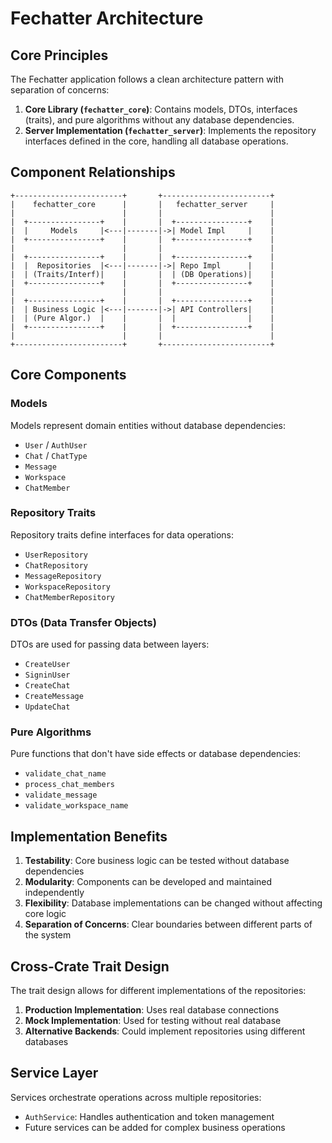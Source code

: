 # Fechatter Architecture

## Core Principles

The Fechatter application follows a clean architecture pattern with separation of concerns:

1. **Core Library (`fechatter_core`)**: Contains models, DTOs, interfaces (traits), and pure algorithms without any database dependencies.
2. **Server Implementation (`fechatter_server`)**: Implements the repository interfaces defined in the core, handling all database operations.

## Component Relationships

```
+------------------------+       +------------------------+
|    fechatter_core      |       |   fechatter_server     |
|                        |       |                        |
|  +----------------+    |       |  +----------------+    |
|  |     Models     |<---|-------|->| Model Impl     |    |
|  +----------------+    |       |  +----------------+    |
|                        |       |                        |
|  +----------------+    |       |  +----------------+    |
|  |  Repositories  |<---|-------|->| Repo Impl      |    |
|  | (Traits/Interf)|    |       |  | (DB Operations)|    |
|  +----------------+    |       |  +----------------+    |
|                        |       |                        |
|  +----------------+    |       |  +----------------+    |
|  | Business Logic |<---|-------|->| API Controllers|    |
|  | (Pure Algor.)  |    |       |  |                |    |
|  +----------------+    |       |  +----------------+    |
|                        |       |                        |
+------------------------+       +------------------------+
```

## Core Components

### Models

Models represent domain entities without database dependencies:

- `User` / `AuthUser`
- `Chat` / `ChatType`
- `Message`
- `Workspace`
- `ChatMember`

### Repository Traits

Repository traits define interfaces for data operations:

- `UserRepository`
- `ChatRepository`
- `MessageRepository`
- `WorkspaceRepository`
- `ChatMemberRepository`

### DTOs (Data Transfer Objects)

DTOs are used for passing data between layers:

- `CreateUser`
- `SigninUser`
- `CreateChat`
- `CreateMessage`
- `UpdateChat`

### Pure Algorithms

Pure functions that don't have side effects or database dependencies:

- `validate_chat_name`
- `process_chat_members`
- `validate_message`
- `validate_workspace_name`

## Implementation Benefits

1. **Testability**: Core business logic can be tested without database dependencies
2. **Modularity**: Components can be developed and maintained independently
3. **Flexibility**: Database implementations can be changed without affecting core logic
4. **Separation of Concerns**: Clear boundaries between different parts of the system

## Cross-Crate Trait Design

The trait design allows for different implementations of the repositories:

1. **Production Implementation**: Uses real database connections
2. **Mock Implementation**: Used for testing without real database
3. **Alternative Backends**: Could implement repositories using different databases

## Service Layer

Services orchestrate operations across multiple repositories:

- `AuthService`: Handles authentication and token management
- Future services can be added for complex business operations 